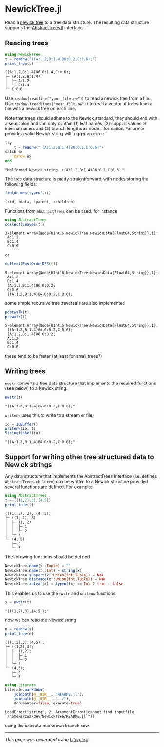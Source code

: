 # NewickTree.jl

Read a [newick tree](http://evolution.genetics.washington.edu/phylip/newicktree.html) to a tree data structure. The resulting data structure supports the [AbstractTrees.jl](https://github.com/JuliaCollections/AbstractTrees.jl) interface.

## Reading trees

```julia
using NewickTree
t = readnw("((A:1.2,B:1.4)86:0.2,C:0.6);")
print_tree(t)
```

```
((A:1.2,B:1.4)86.0:1.4,C:0.6);
├─ (A:1.2,B:1.4);
│  ├─ A:1.2
│  └─ B:1.4
└─ C:0.6
```

Use `readnw(readline("your_file.nw"))` to read a newick tree from a file. Use `readnw.(readlines("your_file.nw"))` to read a vector of trees from a file with a newick tree on each line.

Note that trees should adhere to the Newick standard, they should end with a semicolon and can only contain (1) leaf names, (2) support values *or* internal names and (3) branch lengths as node information. Failure to provide a valid Newick string will trigger an error:

```julia
try
    t = readnw("((A:1.2,B:1.4)86:0.2,C:0.6)")
catch ex
    @show ex
end
```
```
"Malformed Newick string '((A:1.2,B:1.4)86:0.2,C:0.6)'"
```

The tree data structure is pretty straightforward, with nodes storing the following fields:

```julia
fieldnames(typeof(t))
```
```
(:id, :data, :parent, :children)
```

Functions from `AbstractTrees` can be used, for instance

```julia
using AbstractTrees
collect(Leaves(t))
```
```
3-element Array{Node{UInt16,NewickTree.NewickData{Float64,String}},1}:
 A:1.2
 B:1.4
 C:0.6
```

or

```julia
collect(PostOrderDFS(t))
```
```
5-element Array{Node{UInt16,NewickTree.NewickData{Float64,String}},1}:
 A:1.2
 B:1.4
 (A:1.2,B:1.4)86.0:0.2;
 C:0.6
 ((A:1.2,B:1.4)86.0:0.2,C:0.6);
```

some simple recursive tree traversals are also implemented

```julia
postwalk(t)
prewalk(t)
```
```
5-element Array{Node{UInt16,NewickTree.NewickData{Float64,String}},1}:
 ((A:1.2,B:1.4)86.0:0.2,C:0.6);
 (A:1.2,B:1.4)86.0:0.2;
 A:1.2
 B:1.4
 C:0.6
```

these tend to be faster (at least for small trees?)

## Writing trees

`nwstr` converts a tree data structure that implements the required functions (see below) to a Newick string:

```julia
nwstr(t)
```
```
"((A:1.2,B:1.4)86.0:0.2,C:0.6);"
```

`writenw` uses this to write to a stream or file.

```julia
io = IOBuffer()
writenw(io, t)
String(take!(io))
```
```
"((A:1.2,B:1.4)86.0:0.2,C:0.6);"
```

## Support for writing other tree structured data to Newick strings

Any data structure that implements the AbstractTrees interface (i.e. defines `AbstractTrees.children`) can be written to a Newick structure provided several functions are defined. For example:

```julia
using AbstractTrees
t = (((1,2),3),(4,5))
print_tree(t)
```

```
(((1, 2), 3), (4, 5))
├─ ((1, 2), 3)
│  ├─ (1, 2)
│  │  ├─ 1
│  │  └─ 2
│  └─ 3
└─ (4, 5)
   ├─ 4
   └─ 5
```

The following functions should be defined

```julia
NewickTree.name(x::Tuple) = ""
NewickTree.name(x::Int) = string(x)
NewickTree.support(x::Union{Int,Tuple}) = NaN
NewickTree.distance(x::Union{Int,Tuple}) = NaN
NewickTree.isleaf(x) = typeof(x) == Int ? true : false
```

This enables us to use the `nwstr` and `writenw` functions

```julia
s = nwstr(t)
```
```
"(((1,2),3),(4,5));"
```

now we can read the Newick string

```julia
n = readnw(s)
print_tree(n)
```

```
(((1,2),3),(4,5));
├─ ((1,2),3);
│  ├─ (1,2);
│  │  ├─ 1
│  │  └─ 2
│  └─ 3
└─ (4,5);
   ├─ 4
   └─ 5
```

```julia
using Literate
Literate.markdown(
    joinpath(@__DIR__, "README.jl"),
    joinpath(@__DIR__, "../"),
    documenter=false, execute=true)
```
```
LoadError("string", 2, ArgumentError("cannot find inputfile `/home/arzwa/dev/NewickTree/README.jl`"))
```

using the execute-markdown branch now

---

*This page was generated using [Literate.jl](https://github.com/fredrikekre/Literate.jl).*

